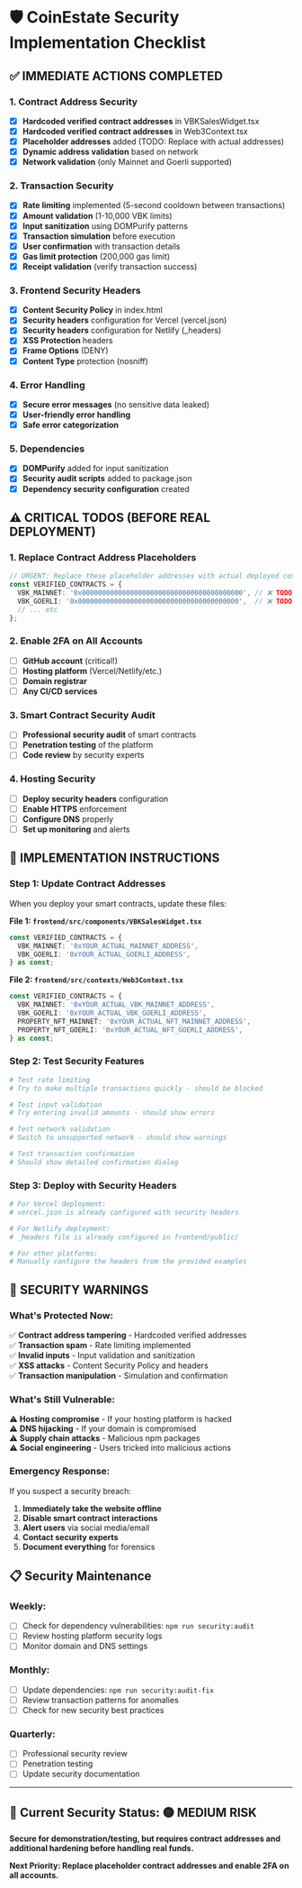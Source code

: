 # 🛡️ CoinEstate Security Implementation Checklist

## ✅ IMMEDIATE ACTIONS COMPLETED

### 1. Contract Address Security
- [x] **Hardcoded verified contract addresses** in VBKSalesWidget.tsx
- [x] **Hardcoded verified contract addresses** in Web3Context.tsx  
- [x] **Placeholder addresses** added (TODO: Replace with actual addresses)
- [x] **Dynamic address validation** based on network
- [x] **Network validation** (only Mainnet and Goerli supported)

### 2. Transaction Security
- [x] **Rate limiting** implemented (5-second cooldown between transactions)
- [x] **Amount validation** (1-10,000 VBK limits)
- [x] **Input sanitization** using DOMPurify patterns
- [x] **Transaction simulation** before execution
- [x] **User confirmation** with transaction details
- [x] **Gas limit protection** (200,000 gas limit)
- [x] **Receipt validation** (verify transaction success)

### 3. Frontend Security Headers
- [x] **Content Security Policy** in index.html
- [x] **Security headers** configuration for Vercel (vercel.json)
- [x] **Security headers** configuration for Netlify (_headers)
- [x] **XSS Protection** headers
- [x] **Frame Options** (DENY)
- [x] **Content Type** protection (nosniff)

### 4. Error Handling
- [x] **Secure error messages** (no sensitive data leaked)
- [x] **User-friendly error handling**
- [x] **Safe error categorization**

### 5. Dependencies
- [x] **DOMPurify** added for input sanitization
- [x] **Security audit scripts** added to package.json
- [x] **Dependency security configuration** created

## ⚠️ CRITICAL TODOS (BEFORE REAL DEPLOYMENT)

### 1. Replace Contract Address Placeholders
```typescript
// URGENT: Replace these placeholder addresses with actual deployed contracts
const VERIFIED_CONTRACTS = {
  VBK_MAINNET: '0x0000000000000000000000000000000000000000', // ❌ TODO: Add real address
  VBK_GOERLI: '0x0000000000000000000000000000000000000000',  // ❌ TODO: Add real address
  // ... etc
};
```

### 2. Enable 2FA on All Accounts
- [ ] **GitHub account** (critical!)
- [ ] **Hosting platform** (Vercel/Netlify/etc.)
- [ ] **Domain registrar**
- [ ] **Any CI/CD services**

### 3. Smart Contract Security Audit
- [ ] **Professional security audit** of smart contracts
- [ ] **Penetration testing** of the platform
- [ ] **Code review** by security experts

### 4. Hosting Security
- [ ] **Deploy security headers** configuration
- [ ] **Enable HTTPS** enforcement
- [ ] **Configure DNS** properly
- [ ] **Set up monitoring** and alerts

## 🔧 IMPLEMENTATION INSTRUCTIONS

### Step 1: Update Contract Addresses
When you deploy your smart contracts, update these files:

**File 1: `frontend/src/components/VBKSalesWidget.tsx`**
```typescript
const VERIFIED_CONTRACTS = {
  VBK_MAINNET: '0xYOUR_ACTUAL_MAINNET_ADDRESS', 
  VBK_GOERLI: '0xYOUR_ACTUAL_GOERLI_ADDRESS',
} as const;
```

**File 2: `frontend/src/contexts/Web3Context.tsx`**
```typescript
const VERIFIED_CONTRACTS = {
  VBK_MAINNET: '0xYOUR_ACTUAL_VBK_MAINNET_ADDRESS',
  VBK_GOERLI: '0xYOUR_ACTUAL_VBK_GOERLI_ADDRESS',
  PROPERTY_NFT_MAINNET: '0xYOUR_ACTUAL_NFT_MAINNET_ADDRESS',
  PROPERTY_NFT_GOERLI: '0xYOUR_ACTUAL_NFT_GOERLI_ADDRESS',
} as const;
```

### Step 2: Test Security Features
```bash
# Test rate limiting
# Try to make multiple transactions quickly - should be blocked

# Test input validation  
# Try entering invalid amounts - should show errors

# Test network validation
# Switch to unsupported network - should show warnings

# Test transaction confirmation
# Should show detailed confirmation dialog
```

### Step 3: Deploy with Security Headers
```bash
# For Vercel deployment:
# vercel.json is already configured with security headers

# For Netlify deployment:
# _headers file is already configured in frontend/public/

# For other platforms:
# Manually configure the headers from the provided examples
```

## 🚨 SECURITY WARNINGS

### What's Protected Now:
✅ **Contract address tampering** - Hardcoded verified addresses  
✅ **Transaction spam** - Rate limiting implemented  
✅ **Invalid inputs** - Input validation and sanitization  
✅ **XSS attacks** - Content Security Policy and headers  
✅ **Transaction manipulation** - Simulation and confirmation  

### What's Still Vulnerable:
⚠️ **Hosting compromise** - If your hosting platform is hacked  
⚠️ **DNS hijacking** - If your domain is compromised  
⚠️ **Supply chain attacks** - Malicious npm packages  
⚠️ **Social engineering** - Users tricked into malicious actions  

### Emergency Response:
If you suspect a security breach:
1. **Immediately take the website offline**
2. **Disable smart contract interactions** 
3. **Alert users** via social media/email
4. **Contact security experts**
5. **Document everything** for forensics

## 📋 Security Maintenance

### Weekly:
- [ ] Check for dependency vulnerabilities: `npm run security:audit`
- [ ] Review hosting platform security logs
- [ ] Monitor domain and DNS settings

### Monthly:  
- [ ] Update dependencies: `npm run security:audit-fix`
- [ ] Review transaction patterns for anomalies
- [ ] Check for new security best practices

### Quarterly:
- [ ] Professional security review
- [ ] Penetration testing
- [ ] Update security documentation

---

## 🎯 Current Security Status: 🟡 MEDIUM RISK

**Secure for demonstration/testing, but requires contract addresses and additional hardening before handling real funds.**

**Next Priority: Replace placeholder contract addresses and enable 2FA on all accounts.**
